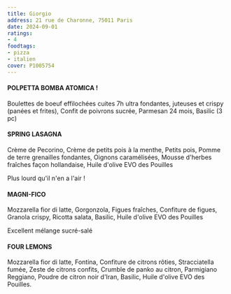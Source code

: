 ```yaml
---
title: Giorgio
address: 21 rue de Charonne, 75011 Paris
date: 2024-09-01
ratings:
- 4
foodtags:
- pizza
- italien
cover: P1005754
---
```


#### POLPETTA BOMBA ATOMICA !
Boulettes de boeuf effilochées cuites 7h ultra fondantes, juteuses et crispy (panées et frites), Confit de poivrons sucrée, Parmesan 24 mois, Basilic (3 pc)

#### SPRING LASAGNA
Crème de Pecorino, Crème de petits pois à la menthe, Petits pois, Pomme de terre grenailles fondantes, Oignons caramélisées, Mousse d'herbes fraîches façon hollandaise, Huile d'olive EVO des Pouilles

Plus lourd qu'il n'en a l'air !

#### MAGNI-FICO
Mozzarella fior di latte, Gorgonzola, Figues fraîches, Confiture de figues, Granola crispy, Ricotta salata, Basilic, Huile d'olive EVO des Pouilles

Excellent mélange sucré-salé

#### FOUR LEMONS
Mozzarella fior di latte, Fontina, Confiture de citrons rôties, Stracciatella fumée, Zeste de citrons confits, Crumble de panko au citron, Parmigiano Reggiano, Poudre de citron noir d'Iran, Basilic, Huile d'olive EVO des Pouilles.